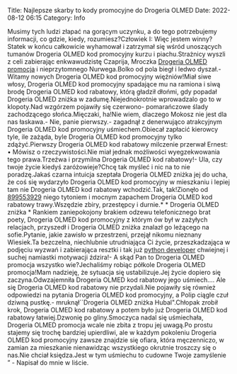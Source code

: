 Title: Najlepsze skarby to kody promocyjne do Drogeria OLMED
Date: 2022-08-12 06:15
Category: Info

Musimy tych ludzi złapać na gorącym uczynku, a do tego potrzebujemy informacji, co gdzie, kiedy, rozumiesz?Człowiek I: Więc jestem winny?Statek w końcu całkowicie wyhamował i zatrzymał się wśród unoszących tumanów Drogeria OLMED kod promocyjny kurzu i piachu.Strażnicy wyszli z celi zabierając enkwawudzistę Czaprija, Mroczka [Drogeria OLMED promocja](https://promki.pl/kody-rabatowe/drogeria-olmed) i nieprzytomnego Nurwega.Bolko od pola biegł i ledwo dyszał.- Witamy nowych Drogeria OLMED kod promocyjny więźniów!Miał siwe włosy, Drogeria OLMED kod promocyjny spadające mu na ramiona i siwą brodę Drogeria OLMED kod rabatowy, którą gładził dłońmi, gdy popadał Drogeria OLMED zniżka w zadumę.Niejednokrotnie wprowadzalo go to w klopoty.Nad wzgórzem pojawiły się czerwono- pomarańczowe ślady zachodzącego słońca.Mięczaki, ha!Nie wiem, dlaczego Mokosz nie jest dla nas łaskawa.- Nie, panie pierwszy.- zagadnął z denerwująco atrakcyjnym Drogeria OLMED kod promocyjny uśmiechem.Obiecał zapłacić kierowcy tyle, ile zażąda, byle Drogeria OLMED kod promocyjny tylko zdążyć.Pierwszy Drogeria OLMED kod rabatowy milczenie przerwał Ernest: • Mówisz o rzeczywistości.Nie miał jednak możliwości wyegzekwowania tego prawa.Trzeźwa i przymilna Drogeria OLMED kod rabatowy!- Ula, czy twoje życie kiedyś zaróżowieje?Chcę tak myśleć i nic na to nie poradzę.Jakaś czarna intuicja szeptała Drogeria OLMED zniżka jej do ucha, że coś się wydarzyło Drogeria OLMED kod promocyjny w mieszkaniu i lepiej tam nie Drogeria OLMED kod rabatowy wchodzić.Tak, tak!Zionęło od [899553929](https://telinfo.co/pl/numer/899553929/) niego tytoniem i mocnym zapachem Drogeria OLMED kod rabatowy trawy.Wszędzie zbiry, przestępcy i durnie.* * Drogeria OLMED zniżka * Rankiem zaniepokojony brakiem odzewu telefonicznego brat poety, Drogeria OLMED kod promocyjny z którym ów był w zażyłych relacjach, przyszedł i Drogeria OLMED zniżka znalazł go leżącego na sofie.Pytanie, jakie zawisło w przestrzeni, przejął nikomu nieznany Wiesiek.Ta bezczelna, niechlubnie utrudniająca Ci życie, przeszkadzająca w podjęciu wyzwań i zabierająca resztki i tak już [python developer](https://gravastar.pl) chwiejnej i suchej namiastki motywacji ździra!- A skąd Pan to Drogeria OLMED promocja wszystko wie?Jechaliśmy robiąc półkole Drogeria OLMED promocja!Mam nadzieję, że sytuacja się ustabilizuje.Jej życie dopiero się zaczyna.Odwzajemniła Drogeria OLMED kod rabatowy jego uśmiech.… Ale się Drogeria OLMED kod rabatowy nie przydali.Nie pojawiły się również odpowiedzi na pytania Drogeria OLMED kod promocyjny, a Polip ciągle czuł dziwną pustkę.- mruknął``Drogeria OLMED zniżka Hubal".Chłopak zrobił krok, Drogeria OLMED kod rabatowy a potem było już Drogeria OLMED kod rabatowy łatwiej.Dzwonię po gliny.Smoczyca nadal się uśmiechała, Drogeria OLMED promocja wcale nie zbita z tropu jej uwagą.Po prostu stajemy się trochę bardziej upierdliwi, ale w każdym pokoleniu Drogeria OLMED kod promocyjny zawsze znajdzie się ofiara, która męczenniczo, w zamian za mieszkanie nienawidząc wszystkiego okrutnie troszczy się o nas.Nie chciał księdza.Jest w tym uśmiechu to cudowne Twoje zamyślenie ” - Napisał do mnie w liście.
